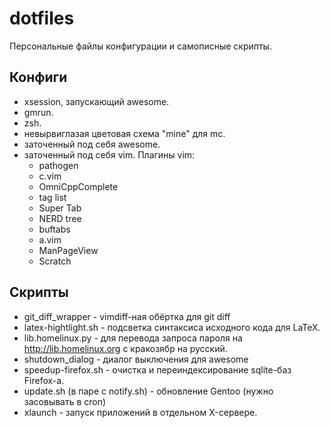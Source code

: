 # dotfiles

Персональные файлы конфигурации и самописные скрипты.

## Конфиги

 - xsession, запускающий awesome.
 - gmrun.
 - zsh.
 - невырвиглазая цветовая схема "mine" для mc.
 - заточенный под себя awesome.
 - заточенный под себя vim. Плагины vim:
    * pathogen
    * c.vim
    * OmniCppComplete
    * tag list
    * Super Tab
    * NERD tree
    * buftabs
    * a.vim
    * ManPageView
    * Scratch

## Скрипты
 - git\_diff\_wrapper - vimdiff-ная обёртка для git diff
 - latex-hightlight.sh - подсветка синтаксиса исходного кода для LaTeX.
 - lib.homelinux.py - для перевода запроса пароля на http://lib.homelinux.org с кракозябр на русский.
 - shutdown\_dialog - диалог выключения для awesome
 - speedup-firefox.sh - очистка и переиндексирование sqlite-баз Firefox-а.
 - update.sh (в паре с notify.sh) - обновление Gentoo (нужно засовывать в cron)
 - xlaunch - запуск приложений в отдельном X-сервере.

